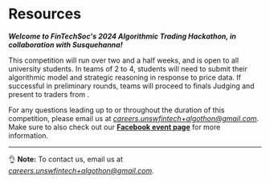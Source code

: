 # Resources

**_Welcome to FinTechSoc's 2024 Algorithmic Trading Hackathon, in collaboration with Susquehanna!_**

This competition will run over two and a half weeks, and is open to all university students. In teams of 2 to 4, students will need to submit their algorithmic model and strategic reasoning in response to price data. If successful in preliminary rounds, teams will proceed to finals Judging and present to traders from .

For any questions leading up to or throughout the duration of this competition, please email us at *careers.unswfintech+algothon@gmail.com*. Make sure to also check out our **[Facebook event page](https://fb.me/e/7zA3uZDuj)** for more information.

<!-- ### **Slides and Resources**

### Workshop 1 (Python) Links

> Click [here](https://www.youtube.com/watch?v=oHLNvbfqtFg) for the recording.

> The workshop slides are on Discord in the #resources thread. -->

[//]: # "### Workshop 2 - Algorithmic Trading Links"
[//]: #
[//]: # "> Click [here](https://drive.google.com/file/d/1qJPwl48jnsaiHP7QxfK7TlED60zx0UO2/view?usp=sharing) for the workshop slides."
[//]: #
[//]: # "### Kick-off / Q&A Event Links"
[//]: #
[//]: # "> Click [here](https://drive.google.com/file/d/1G0wvL4JEmI67sesG6Sew-xuha0aIqR70/view?fbclid=IwAR2qx_o0H80EoLasI_0h7pxUlPSb4gmBrNBczCfZgeWARtuQhxkI1wlNmPI) for the slides."

---

👌 **Note:** To contact us, email us at *careers.unswfintech+algothon@gmail.com*.
